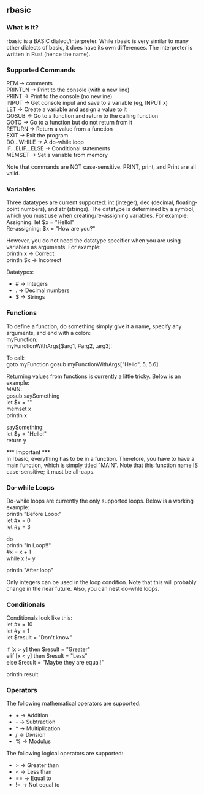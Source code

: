## rbasic

### What is it?
rbasic is a BASIC dialect/interpreter. While rbasic is very similar to many other dialects of basic, it does have its own differences. The interpreter is written in Rust (hence the name).

### Supported Commands
REM					-> comments   
PRINTLN				-> Print to the console (with a new line)   
PRINT				-> Print to the console (no newline)   
INPUT				-> Get console input and save to a variable (eg, INPUT x)   
LET					-> Create a variable and assign a value to it   
GOSUB				-> Go to a function and return to the calling function   
GOTO				-> Go to a function but do not return from it   
RETURN				-> Return a value from a function   
EXIT				-> Exit the program   
DO...WHILE			-> A do-while loop   
IF...ELIF...ELSE	-> Conditional statements   
MEMSET				-> Set a variable from memory   

Note that commands are NOT case-sensitive. PRINT, print, and Print are all valid.

### Variables
Three datatypes are current supported: int (integer), dec (decimal, floating-point numbers), and str (strings). The datatype is determined by a symbol, which you must use when creating/re-assigning variables. For example:   
Assigning: let $x = "Hello!"   
Re-assigning: $x = "How are you?"   

However, you do not need the datatype specifier when you are using variables as arguments. For example:   
println x	-> Correct   
println $x	-> Incorrect   

Datatypes:
* \#	-> Integers   
* .		-> Decimal numbers   
* $		-> Strings   

### Functions
To define a function, do something simply give it a name, specify any arguments, and end with a colon:   
myFunction:   
myFunctionWithArgs[$arg1, #arg2, .arg3]:   

To call:   
goto myFunction
gosub myFunctionWithArgs["Hello", 5, 5.6]

Returning values from functions is currently a little tricky. Below is an example:   
MAIN:   
	gosub saySomething   
	let $x = ""   
	memset x   
	println x   
	
saySomething:   
	let $y = "Hello!"   
	return y   
	
*** Important ***   
In rbasic, everything has to be in a function. Therefore, you have to have a main function, which is simply titled "MAIN". Note that this function name IS case-sensitive; it must be all-caps.

### Do-while Loops
Do-while loops are currently the only supported loops. Below is a working example:   
println "Before Loop:"   
let #x = 0   
let #y = 3   
   	
do   
	println "In Loop!!"   
	#x = x + 1   
while x != y   
	   
println "After loop"   

Only integers can be used in the loop condition. Note that this will probably change in the near future. Also, you can nest do-whle loops.

### Conditionals
Conditionals look like this:   
let #x = 10   
let #y = 1   
let $result = "Don't know"   
   
if [x > y] then $result = "Greater"   
elif [x < y] then $result = "Less"   
else $result = "Maybe they are equal!"   
   
println result    

### Operators
The following mathematical operators are supported:   
* \+	-> Addition   
* \-	-> Subtraction   
* \*	-> Multiplication   
* /		-> Division   
* %		-> Modulus   

The following logical operators are supported:   
* \>		-> Greater than   
* \<	\-> Less than   
* ==	-> Equal to   
* !=	-> Not equal to   
